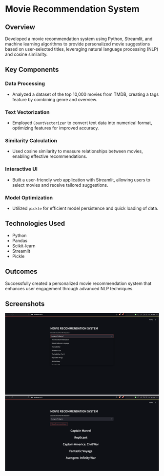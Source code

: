 # Movie Recommendation System

## Overview

Developed a movie recommendation system using Python, Streamlit, and machine learning algorithms to provide personalized movie suggestions based on user-selected titles, leveraging natural language processing (NLP) and cosine similarity.

## Key Components

### Data Processing
- Analyzed a dataset of the top 10,000 movies from TMDB, creating a tags feature by combining genre and overview.

### Text Vectorization
- Employed `CountVectorizer` to convert text data into numerical format, optimizing features for improved accuracy.

### Similarity Calculation
- Used cosine similarity to measure relationships between movies, enabling effective recommendations.

### Interactive UI
- Built a user-friendly web application with Streamlit, allowing users to select movies and receive tailored suggestions.

### Model Optimization
- Utilized `pickle` for efficient model persistence and quick loading of data.

## Technologies Used

- Python
- Pandas
- Scikit-learn
- Streamlit
- Pickle

## Outcomes

Successfully created a personalized movie recommendation system that enhances user engagement through advanced NLP techniques.

## Screenshots

![Application Screenshot](screenshot1.png) <!-- Add your screenshot path here -->
![User Interaction Screenshot](screenshot2.png) <!-- Add another screenshot path if necessary -->


